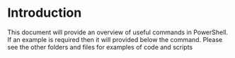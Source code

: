 # Introduction
This document will provide an overview of useful commands in PowerShell. If an example is required then it will provided below the command. Please see the other folders and files for examples of code and scripts

